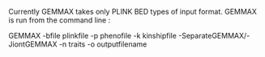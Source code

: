Currently GEMMAX takes only PLINK BED types of input format.
GEMMAX is run from the command line :

GEMMAX -bfile plinkfile -p phenofile -k kinshipfile -SeparateGEMMAX/-JiontGEMMAX -n traits -o outputfilename


